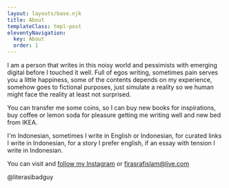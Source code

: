 ```yaml
---
layout: layouts/base.njk
title: About
templateClass: tmpl-post
eleventyNavigation:
  key: About
  order: 1
---
```


I am a person that writes in this noisy world and pessimists with emerging digital before I touched it well. Full of egos writing, sometimes pain serves you a little happiness, some of the contents depends on my experience, somehow goes to fictional purposes, just simulate a reality so we human might face the reality at least not surprised. 

You can transfer me some coins, so I can buy new books for inspirations, buy coffee or lemon soda for pleasure getting me writing well and new bed from IKEA.

I'm Indonesian, sometimes I write in English or Indonesian, for curated links I write in Indonesian, for a story I prefer english, if an essay with tension I write in Indonesian.

You can visit and <a href="https://instagram.com/literasibadguy">follow my Instagram</a> or <a href="mailto:firasrafislam@live.com">firasrafislam@live.com</a>

@literasibadguy

<!-- This website template is based on [eleventy-high-performance-blog](https://www.industrialempathy.com/posts/eleventy-high-performance-blog/) which itself is based on [eleventy-base-blog](https://github.com/11ty/eleventy-base-blog). -->
